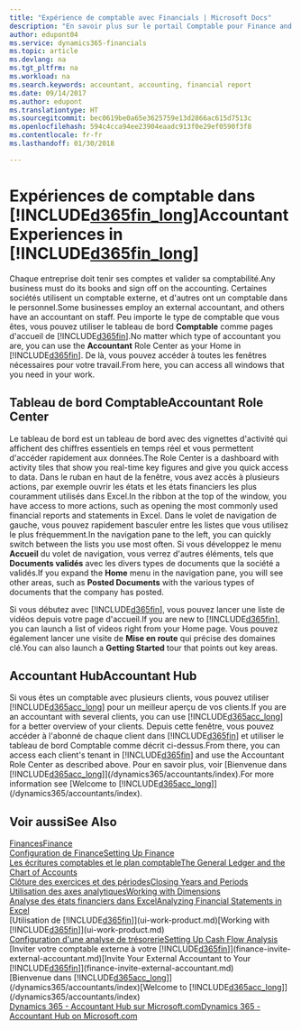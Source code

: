 ```yaml
---
title: "Expérience de comptable avec Financials | Microsoft Docs"
description: "En savoir plus sur le portail Comptable pour Finance and Operations, Business edition et le tableau de bord Comptable qui prend en charge les comptables internes et externes de la société du client."
author: edupont04
ms.service: dynamics365-financials
ms.topic: article
ms.devlang: na
ms.tgt_pltfrm: na
ms.workload: na
ms.search.keywords: accountant, accounting, financial report
ms.date: 09/14/2017
ms.author: edupont
ms.translationtype: HT
ms.sourcegitcommit: bec0619be0a65e3625759e13d2866ac615d7513c
ms.openlocfilehash: 594c4cca94ee23904eaadc913f0e29ef0590f3f8
ms.contentlocale: fr-fr
ms.lasthandoff: 01/30/2018

---
```

# <a name="accountant-experiences-in-included365finlongincludesd365finlongmdmd"></a><span data-ttu-id="670d8-103">Expériences de comptable dans [!INCLUDE[d365fin_long](includes/d365fin_long_md.md)]</span><span class="sxs-lookup"><span data-stu-id="670d8-103">Accountant Experiences in [!INCLUDE[d365fin_long](includes/d365fin_long_md.md)]</span></span>
<span data-ttu-id="670d8-104">Chaque entreprise doit tenir ses comptes et valider sa comptabilité.</span><span class="sxs-lookup"><span data-stu-id="670d8-104">Any business must do its books and sign off on the accounting.</span></span> <span data-ttu-id="670d8-105">Certaines sociétés utilisent un comptable externe, et d'autres ont un comptable dans le personnel.</span><span class="sxs-lookup"><span data-stu-id="670d8-105">Some businesses employ an external accountant, and others have an accountant on staff.</span></span> <span data-ttu-id="670d8-106">Peu importe le type de comptable que vous êtes, vous pouvez utiliser le tableau de bord **Comptable** comme pages d'accueil de [!INCLUDE[d365fin](includes/d365fin_md.md)].</span><span class="sxs-lookup"><span data-stu-id="670d8-106">No matter which type of accountant you are, you can use the **Accountant** Role Center as your Home in [!INCLUDE[d365fin](includes/d365fin_md.md)].</span></span> <span data-ttu-id="670d8-107">De là, vous pouvez accéder à toutes les fenêtres nécessaires pour votre travail.</span><span class="sxs-lookup"><span data-stu-id="670d8-107">From here, you can access all windows that you need in your work.</span></span>  

## <a name="accountant-role-center"></a><span data-ttu-id="670d8-108">Tableau de bord Comptable</span><span class="sxs-lookup"><span data-stu-id="670d8-108">Accountant Role Center</span></span>
<span data-ttu-id="670d8-109">Le tableau de bord est un tableau de bord avec des vignettes d'activité qui affichent des chiffres essentiels en temps réel et vous permettent d'accéder rapidement aux données.</span><span class="sxs-lookup"><span data-stu-id="670d8-109">The Role Center is a dashboard with activity tiles that show you real-time key figures and give you quick access to data.</span></span> <span data-ttu-id="670d8-110">Dans le ruban en haut de la fenêtre, vous avez accès à plusieurs actions, par exemple ouvrir les états et les états financiers les plus couramment utilisés dans Excel.</span><span class="sxs-lookup"><span data-stu-id="670d8-110">In the ribbon at the top of the window, you have access to more actions, such as opening the most commonly used financial reports and statements in Excel.</span></span> <span data-ttu-id="670d8-111">Dans le volet de navigation de gauche, vous pouvez rapidement basculer entre les listes que vous utilisez le plus fréquemment.</span><span class="sxs-lookup"><span data-stu-id="670d8-111">In the navigation pane to the left, you can quickly switch between the lists you use most often.</span></span> <span data-ttu-id="670d8-112">Si vous développez le menu **Accueil** du volet de navigation, vous verrez d'autres éléments, tels que **Documents validés** avec les divers types de documents que la société a validés.</span><span class="sxs-lookup"><span data-stu-id="670d8-112">If you expand the **Home** menu in the navigation pane, you will see other areas, such as **Posted Documents** with the various types of documents that the company has posted.</span></span>  

<span data-ttu-id="670d8-113">Si vous débutez avec [!INCLUDE[d365fin](includes/d365fin_md.md)], vous pouvez lancer une liste de vidéos depuis votre page d'accueil.</span><span class="sxs-lookup"><span data-stu-id="670d8-113">If you are new to [!INCLUDE[d365fin](includes/d365fin_md.md)], you can launch a list of videos right from your Home page.</span></span> <span data-ttu-id="670d8-114">Vous pouvez également lancer une visite de **Mise en route** qui précise des domaines clé.</span><span class="sxs-lookup"><span data-stu-id="670d8-114">You can also launch a **Getting Started** tour that points out key areas.</span></span>  

## <a name="accountant-hub"></a><span data-ttu-id="670d8-115">Accountant Hub</span><span class="sxs-lookup"><span data-stu-id="670d8-115">Accountant Hub</span></span>
<span data-ttu-id="670d8-116">Si vous êtes un comptable avec plusieurs clients, vous pouvez utiliser [!INCLUDE[d365acc_long](includes/d365acc_long_md.md)] pour un meilleur aperçu de vos clients.</span><span class="sxs-lookup"><span data-stu-id="670d8-116">If you are an accountant with several clients, you can use [!INCLUDE[d365acc_long](includes/d365acc_long_md.md)] for a better overview of your clients.</span></span> <span data-ttu-id="670d8-117">Depuis cette fenêtre, vous pouvez accéder à l'abonné de chaque client dans [!INCLUDE[d365fin](includes/d365fin_md.md)] et utiliser le tableau de bord Comptable comme décrit ci-dessus.</span><span class="sxs-lookup"><span data-stu-id="670d8-117">From there, you can access each client's tenant in [!INCLUDE[d365fin](includes/d365fin_md.md)] and use the Accountant Role Center as described above.</span></span> <span data-ttu-id="670d8-118">Pour en savoir plus, voir [Bienvenue dans [!INCLUDE[d365acc_long](includes/d365acc_long_md.md)]](/dynamics365/accountants/index).</span><span class="sxs-lookup"><span data-stu-id="670d8-118">For more information see [Welcome to [!INCLUDE[d365acc_long](includes/d365acc_long_md.md)]](/dynamics365/accountants/index).</span></span>  

## <a name="see-also"></a><span data-ttu-id="670d8-119">Voir aussi</span><span class="sxs-lookup"><span data-stu-id="670d8-119">See Also</span></span>
[<span data-ttu-id="670d8-120">Finances</span><span class="sxs-lookup"><span data-stu-id="670d8-120">Finance</span></span>](finance.md)  
[<span data-ttu-id="670d8-121">Configuration de Finance</span><span class="sxs-lookup"><span data-stu-id="670d8-121">Setting Up Finance</span></span>](finance-setup-finance.md)  
[<span data-ttu-id="670d8-122">Les écritures comptables et le plan comptable</span><span class="sxs-lookup"><span data-stu-id="670d8-122">The General Ledger and the Chart of Accounts</span></span>](finance-general-ledger.md)  
[<span data-ttu-id="670d8-123">Clôture des exercices et des périodes</span><span class="sxs-lookup"><span data-stu-id="670d8-123">Closing Years and Periods</span></span>](year-close-years-periods.md)  
[<span data-ttu-id="670d8-124">Utilisation des axes analytiques</span><span class="sxs-lookup"><span data-stu-id="670d8-124">Working with Dimensions</span></span>](finance-dimensions.md)  
[<span data-ttu-id="670d8-125">Analyse des états financiers dans Excel</span><span class="sxs-lookup"><span data-stu-id="670d8-125">Analyzing Financial Statements in Excel</span></span>](finance-analyze-excel.md)  
<span data-ttu-id="670d8-126">[Utilisation de [!INCLUDE[d365fin](includes/d365fin_md.md)]](ui-work-product.md)</span><span class="sxs-lookup"><span data-stu-id="670d8-126">[Working with [!INCLUDE[d365fin](includes/d365fin_md.md)]](ui-work-product.md)</span></span>  
[<span data-ttu-id="670d8-127">Configuration d'une analyse de trésorerie</span><span class="sxs-lookup"><span data-stu-id="670d8-127">Setting Up Cash Flow Analysis</span></span>](finance-setup-cash-flow-analyses.md)  
<span data-ttu-id="670d8-128">[Inviter votre comptable externe à votre [!INCLUDE[d365fin](includes/d365fin_md.md)]](finance-invite-external-accountant.md)</span><span class="sxs-lookup"><span data-stu-id="670d8-128">[Invite Your External Accountant to Your [!INCLUDE[d365fin](includes/d365fin_md.md)]](finance-invite-external-accountant.md)</span></span>  
<span data-ttu-id="670d8-129">[Bienvenue dans [!INCLUDE[d365acc_long](includes/d365acc_long_md.md)]](/dynamics365/accountants/index)</span><span class="sxs-lookup"><span data-stu-id="670d8-129">[Welcome to [!INCLUDE[d365acc_long](includes/d365acc_long_md.md)]](/dynamics365/accountants/index)</span></span>  
[<span data-ttu-id="670d8-130">Dynamics 365 - Accountant Hub sur Microsoft.com</span><span class="sxs-lookup"><span data-stu-id="670d8-130">Dynamics 365 - Accountant Hub on Microsoft.com</span></span>](https://www.microsoft.com/en-us/dynamics365/financial-insights-for-accountants)  

